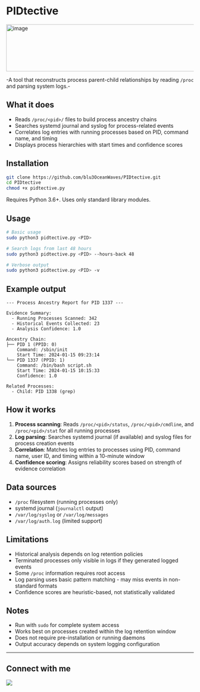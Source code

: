 # PIDtective
<img width="653" height="126" alt="image" src="https://github.com/user-attachments/assets/ca3788a7-89ed-4206-b82c-225d74c318e7" />

-A tool that reconstructs process parent-child relationships by reading `/proc` and parsing system logs.-

## What it does

- Reads `/proc/<pid>/` files to build process ancestry chains
- Searches systemd journal and syslog for process-related events
- Correlates log entries with running processes based on PID, command name, and timing
- Displays process hierarchies with start times and confidence scores

## Installation

```bash
git clone https://github.com/blu3OceanWaves/PIDtective.git
cd PIDtective
chmod +x pidtective.py
```

Requires Python 3.6+. Uses only standard library modules.

## Usage

```bash
# Basic usage
sudo python3 pidtective.py <PID>

# Search logs from last 48 hours
sudo python3 pidtective.py <PID> --hours-back 48

# Verbose output
sudo python3 pidtective.py <PID> -v
```

## Example output

```
--- Process Ancestry Report for PID 1337 ---

Evidence Summary:
  - Running Processes Scanned: 342
  - Historical Events Collected: 23
  - Analysis Confidence: 1.0

Ancestry Chain:
├── PID 1 (PPID: 0)
    Command: /sbin/init
    Start Time: 2024-01-15 09:23:14
└── PID 1337 (PPID: 1)
    Command: /bin/bash script.sh
    Start Time: 2024-01-15 10:15:33
    Confidence: 1.0

Related Processes:
  - Child: PID 1338 (grep)
```

## How it works

1. **Process scanning**: Reads `/proc/<pid>/status`, `/proc/<pid>/cmdline`, and `/proc/<pid>/stat` for all running processes
2. **Log parsing**: Searches systemd journal (if available) and syslog files for process creation events
3. **Correlation**: Matches log entries to processes using PID, command name, user ID, and timing within a 10-minute window
4. **Confidence scoring**: Assigns reliability scores based on strength of evidence correlation

## Data sources

- `/proc` filesystem (running processes only)
- systemd journal (`journalctl` output)
- `/var/log/syslog` or `/var/log/messages`
- `/var/log/auth.log` (limited support)

## Limitations

- Historical analysis depends on log retention policies
- Terminated processes only visible in logs if they generated logged events
- Some `/proc` information requires root access
- Log parsing uses basic pattern matching - may miss events in non-standard formats
- Confidence scores are heuristic-based, not statistically validated

## Notes

- Run with `sudo` for complete system access
- Works best on processes created within the log retention window
- Does not require pre-installation or running daemons
- Output accuracy depends on system logging configuration
---
## Connect with me

<a href="https://www.linkedin.com/in/yassin-el-wardioui-34016b332" target="_blank">
  <img src="https://img.shields.io/badge/LinkedIn-Connect%20with%20me-0077B5?style=for-the-badge&logo=linkedin&logoColor=white&labelColor=0077B5&color=004182" />
</a>
